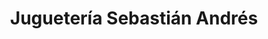 ---
title: "Juguetería Sebastián Andrés"
url: /chimbarongo/jugueteria-sebastian-andres/
shop: juguetes
---